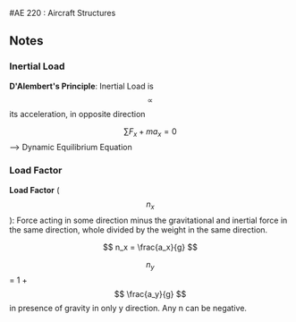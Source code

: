 #AE 220 : Aircraft Structures

## Notes

### Inertial Load

__D'Alembert's Principle__: Inertial Load is $$ \propto $$ its acceleration, in opposite direction

$$ \sum{F_x} + ma_x = 0 $$ --> Dynamic Equilibrium Equation

### Load Factor

__Load Factor__ ( $$ n_x $$ ): Force acting in some direction minus the gravitational and inertial force in the same direction, whole divided by the weight in the same direction.

$$ n_x = \frac{a_x}{g} $$

$$ n_y $$ = 1 + $$ \frac{a_y}{g} $$ in presence of gravity in only y direction. Any n can be negative.
